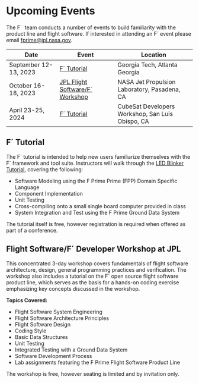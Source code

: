 # Upcoming Events

The F´  team conducts a number of events to build familiarity with the product line and flight software. If interested in attending an F´ event please email [fprime@jpl.nasa.gov](mailto:fprime@jpl.nasa.gov).

| Date                  | Event                                                                          | Location                                         |
|-----------------------|--------------------------------------------------------------------------------|--------------------------------------------------|
| September 12-13, 2023 | [F´ Tutorial](#f-tutorial)                                                     | Georgia Tech, Atlanta Georgia                    |
| October 16-18, 2023   | [JPL Flight Software/F´ Workshop](#flight-softwaref-developer-workshop-at-jpl) | NASA Jet Propulsion Laboratory, Pasadena, CA     |
| April 23-25, 2024     | [F´ Tutorial](#f-tutorial)                                                     | CubeSat Developers Workshop, San Luis Obispo, CA |


## F´ Tutorial

The F´ tutorial is intended to help new users familiarize themselves with the F´ framework and tool suite. Instructors will walk through the [LED Blinker Tutorial](https://fprime_community.github.io/fprime-workshop-led-blinker), covering the following:
- Software Modeling using the F Prime Prime (FPP) Domain Specific Language
- Component Implementation
- Unit Testing
- Cross-compiling onto a small single board computer provided in class
- System Integration and Test using the F Prime Ground Data System

The tutorial itself is free, however registration is required when offered as part of a conference.
 
 
## Flight Software/F´ Developer Workshop at JPL
 
This concentrated 3-day workshop covers fundamentals of flight software architecture, design, general programming practices and verification. The workshop also includes a tutorial on the F´ open source flight software product line, which serves as the basis for a hands-on coding exercise emphasizing key concepts discussed in the workshop.
 
**Topics Covered:**
- Flight Software System Engineering
- Flight Software Architecture Principles
- Flight Software Design
- Coding Style
- Basic Data Structures
- Unit Testing
- Integrated Testing with a Ground Data System
- Software Development Process
- Lab assignments featuring the F Prime Flight Software Product Line
 
The workshop is free, however seating is limited and by invitation only.
 
